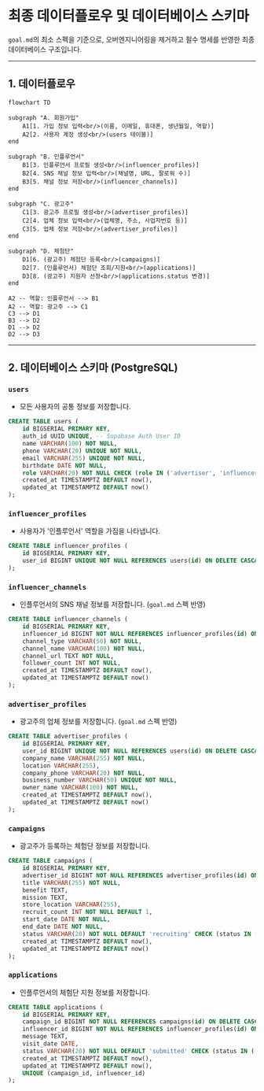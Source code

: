 # 최종 데이터플로우 및 데이터베이스 스키마

`goal.md`의 최소 스펙을 기준으로, 오버엔지니어링을 제거하고 필수 명세를 반영한 최종 데이터베이스 구조입니다.

---

## 1. 데이터플로우

```mermaid
flowchart TD

subgraph "A. 회원가입"
    A1[1. 가입 정보 입력<br/>(이름, 이메일, 휴대폰, 생년월일, 역할)]
    A2[2. 사용자 계정 생성<br/>(users 테이블)]
end

subgraph "B. 인플루언서"
    B1[3. 인플루언서 프로필 생성<br/>(influencer_profiles)]
    B2[4. SNS 채널 정보 입력<br/>(채널명, URL, 팔로워 수)]
    B3[5. 채널 정보 저장<br/>(influencer_channels)]
end

subgraph "C. 광고주"
    C1[3. 광고주 프로필 생성<br/>(advertiser_profiles)]
    C2[4. 업체 정보 입력<br/>(업체명, 주소, 사업자번호 등)]
    C3[5. 업체 정보 저장<br/>(advertiser_profiles)]
end

subgraph "D. 체험단"
    D1[6. (광고주) 체험단 등록<br/>(campaigns)]
    D2[7. (인플루언서) 체험단 조회/지원<br/>(applications)]
    D3[8. (광고주) 지원자 선정<br/>(applications.status 변경)]
end

A2 -- 역할: 인플루언서 --> B1
A2 -- 역할: 광고주 --> C1
C3 --> D1
B3 --> D2
D1 --> D2
D2 --> D3

```

---

## 2. 데이터베이스 스키마 (PostgreSQL)

### **`users`**

*   모든 사용자의 공통 정보를 저장합니다.

```sql
CREATE TABLE users (
    id BIGSERIAL PRIMARY KEY,
    auth_id UUID UNIQUE, -- Supabase Auth User ID
    name VARCHAR(100) NOT NULL,
    phone VARCHAR(20) UNIQUE NOT NULL,
    email VARCHAR(255) UNIQUE NOT NULL,
    birthdate DATE NOT NULL,
    role VARCHAR(20) NOT NULL CHECK (role IN ('advertiser', 'influencer')),
    created_at TIMESTAMPTZ DEFAULT now(),
    updated_at TIMESTAMPTZ DEFAULT now()
);
```

### **`influencer_profiles`**

*   사용자가 '인플루언서' 역할을 가짐을 나타냅니다.

```sql
CREATE TABLE influencer_profiles (
    id BIGSERIAL PRIMARY KEY,
    user_id BIGINT UNIQUE NOT NULL REFERENCES users(id) ON DELETE CASCADE
);
```

### **`influencer_channels`**

*   인플루언서의 SNS 채널 정보를 저장합니다. (`goal.md` 스펙 반영)

```sql
CREATE TABLE influencer_channels (
    id BIGSERIAL PRIMARY KEY,
    influencer_id BIGINT NOT NULL REFERENCES influencer_profiles(id) ON DELETE CASCADE,
    channel_type VARCHAR(50) NOT NULL,
    channel_name VARCHAR(100) NOT NULL,
    channel_url TEXT NOT NULL,
    follower_count INT NOT NULL,
    created_at TIMESTAMPTZ DEFAULT now(),
    updated_at TIMESTAMPTZ DEFAULT now()
);
```

### **`advertiser_profiles`**

*   광고주의 업체 정보를 저장합니다. (`goal.md` 스펙 반영)

```sql
CREATE TABLE advertiser_profiles (
    id BIGSERIAL PRIMARY KEY,
    user_id BIGINT UNIQUE NOT NULL REFERENCES users(id) ON DELETE CASCADE,
    company_name VARCHAR(255) NOT NULL,
    location VARCHAR(255),
    company_phone VARCHAR(20) NOT NULL,
    business_number VARCHAR(50) UNIQUE NOT NULL,
    owner_name VARCHAR(100) NOT NULL,
    created_at TIMESTAMPTZ DEFAULT now(),
    updated_at TIMESTAMPTZ DEFAULT now()
);
```

### **`campaigns`**

*   광고주가 등록하는 체험단 정보를 저장합니다.

```sql
CREATE TABLE campaigns (
    id BIGSERIAL PRIMARY KEY,
    advertiser_id BIGINT NOT NULL REFERENCES advertiser_profiles(id) ON DELETE CASCADE,
    title VARCHAR(255) NOT NULL,
    benefit TEXT,
    mission TEXT,
    store_location VARCHAR(255),
    recruit_count INT NOT NULL DEFAULT 1,
    start_date DATE NOT NULL,
    end_date DATE NOT NULL,
    status VARCHAR(20) NOT NULL DEFAULT 'recruiting' CHECK (status IN ('recruiting', 'closed', 'completed')),
    created_at TIMESTAMPTZ DEFAULT now(),
    updated_at TIMESTAMPTZ DEFAULT now()
);
```

### **`applications`**

*   인플루언서의 체험단 지원 정보를 저장합니다.

```sql
CREATE TABLE applications (
    id BIGSERIAL PRIMARY KEY,
    campaign_id BIGINT NOT NULL REFERENCES campaigns(id) ON DELETE CASCADE,
    influencer_id BIGINT NOT NULL REFERENCES influencer_profiles(id) ON DELETE CASCADE,
    message TEXT,
    visit_date DATE,
    status VARCHAR(20) NOT NULL DEFAULT 'submitted' CHECK (status IN ('submitted', 'selected', 'rejected', 'cancelled')),
    created_at TIMESTAMPTZ DEFAULT now(),
    updated_at TIMESTAMPTZ DEFAULT now(),
    UNIQUE (campaign_id, influencer_id)
);
```
